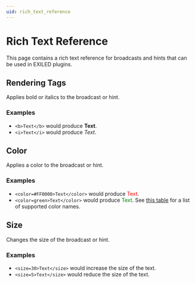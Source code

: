 ```yaml
---
uid: rich_text_reference
---
```

# Rich Text Reference
This page contains a rich text reference for broadcasts and hints that can be used in EXILED plugins.

## Rendering Tags
Applies bold or italics to the broadcast or hint.

### Examples
- `<b>Text</b>` would produce <b>Text</b>.
- `<i>Text</i>` would produce <i>Text</i>.

## Color
Applies a color to the broadcast or hint.

### Examples
- `<color=#FF0000>Text</color>` would produce <span style="color:#FF0000;">Text</span>.
- `<color=green>Text</color>` would produce <span style="color:#008000;">Text</span>.
See [this table](https://docs.unity3d.com/Packages/com.unity.ugui@1.0/manual/StyledText.html#ColorNames) for a list of supported color names.

## Size
Changes the size of the broadcast or hint.

### Examples
- `<size=30>Text</size>` would increase the size of the text.
- `<size=5>Text</size>` would reduce the size of the text.
